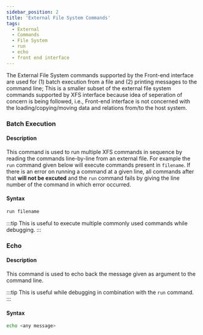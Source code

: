 ```yaml
---
sidebar_position: 2
title: 'External File System Commands'
tags:
  - External
  - Commands
  - File System
  - run
  - echo
  - front end interface
---
```


The External File System commands supported by the Front-end interface are used for (1) batch execution from a file and (2) printing messages to the command line; This is a smaller subset of the external file system commands supported by XFS interface because idea of seperation of concern is being followed, i.e., Front-end interface is not concerned with the loading/copying/moving data and relations from/to the host system.

### Batch Execution
#### Description
This command is used to run multiple XFS commands in sequence by reading the commands line-by-line from an external file. For example the `run` command given below will execute commands present in `filename`. If there is an error on running a command at a given line, all commands after that **will not be excuted** and the `run` command fails by giving the line number of the command in which error occurred.
#### Syntax
```bash
run filename
```
:::tip
This is useful to execute multiple commonly used commands while debugging.
:::

### Echo
#### Description
This command is used to echo back the message given as argument to the command line.

:::tip
This is useful while debugging in combination with the `run` command.
:::

#### Syntax
```bash
echo <any message>
```